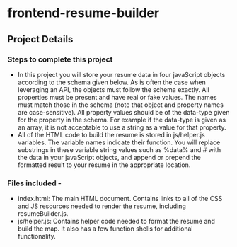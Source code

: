 # frontend-resume-builder

## Project Details

### Steps to complete this project

* In this project you will store your resume data in four javaScript objects according to the schema given below. As is often the case when leveraging an API, the objects must follow the schema exactly. All properties must be present and have real or fake values. The names must match those in the schema (note that object and property names are case-sensitive). All property values should be of the data-type given for the property in the schema. For example if the data-type is given as an array, it is not acceptable to use a string as a value for that property.
* All of the HTML code to build the resume is stored in js/helper.js variables. The variable names indicate their function. You will replace substrings in these variable string values such as %data% and # with the data in your javaScript objects, and append or prepend the formatted result to your resume in the appropriate location.

### Files included -
* index.html: The main HTML document. Contains links to all of the CSS and JS resources needed to render the resume, including resumeBuilder.js.
* js/helper.js: Contains helper code needed to format the resume and build the map. It also has a few function shells for additional functionality.



